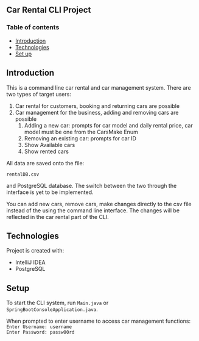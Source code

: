 ## Car Rental CLI Project

### Table of contents
- [Introduction](#introduction)
- [Technologies](#technologies)
- [Set up](#setup)

## Introduction
This is a command line car rental and car management system.
There are two types of target users:
1. Car rental for customers, booking and returning cars are possible
2. Car management for the business, adding and removing cars are possible
   1. Adding a new car: prompts for car model and daily rental price, car model must be one from the CarsMake Enum
   2. Removing an existing car: prompts for car ID
   3. Show Available cars
   4. Show rented cars

All data are saved onto the file:
```
rentalDB.csv
```
and PostgreSQL database. The switch between the two through the interface is yet to be implemented.


You can add new cars, remove cars, make changes directly to the csv file instead of the using the command line interface.
The changes will be reflected in the car rental part of the CLI.

## Technologies
Project is created with:
- IntelliJ IDEA
- PostgreSQL

## Setup
To start the CLI system, run `Main.java` or `SpringBootConsoleApplication.java`.

When prompted to enter username to access car management functions:  
`Enter Username: username`  
`Enter Password: passw00rd`
